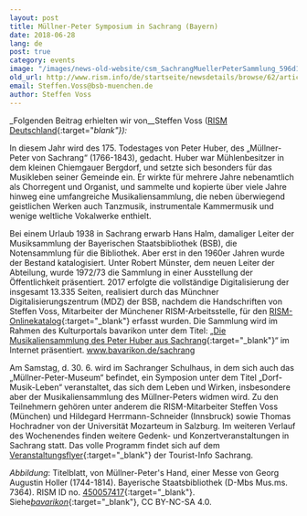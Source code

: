 ```yaml
---
layout: post
title: Müllner-Peter Symposium in Sachrang (Bayern)
date: 2018-06-28
lang: de
post: true
category: events
image: "/images/news-old-website/csm_SachrangMuellerPeterSammlung_596d107067.jpg"
old_url: http://www.rism.info/de/startseite/newsdetails/browse/62/article/64/muellner-peter-symposium-in-sachrang-bavaria.html
email: Steffen.Voss@bsb-muenchen.de
author: Steffen Voss
---
```


_Folgenden Beitrag erhielten wir von__Steffen Voss ([RISM Deutschland](http://de.rism.info/de/home/){:target="_blank"}):_

In diesem Jahr wird des 175. Todestages von Peter Huber, des „Müllner-Peter von Sachrang“ (1766-1843), gedacht. Huber war Mühlenbesitzer in dem kleinen Chiemgauer Bergdorf, und setzte sich besonders für das Musikleben seiner Gemeinde ein. Er wirkte für mehrere Jahre nebenamtlich als Chorregent und Organist, und sammelte und kopierte über viele Jahre hinweg eine umfangreiche Musikaliensammlung, die neben überwiegend geistlichen Werken auch Tanzmusik, instrumentale Kammermusik und wenige weltliche Vokalwerke enthielt.

Bei einem Urlaub 1938 in Sachrang erwarb Hans Halm, damaliger Leiter der Musiksammlung der Bayerischen Staatsbibliothek (BSB), die Notensammlung für die Bibliothek. Aber erst in den 1960er Jahren wurde der Bestand katalogisiert. Unter Robert Münster, dem neuen Leiter der Abteilung, wurde 1972/73 die Sammlung in einer Ausstellung der Öffentlichkeit präsentiert. 2017 erfolgte die vollständige Digitalisierung der insgesamt 13.335 Seiten, realisiert durch das Münchner Digitalisierungszentrum (MDZ) der BSB, nachdem die Handschriften von Steffen Voss, Mitarbeiter der Münchener RISM-Arbeitsstelle, für den [RISM-Onlinekatalog](https://opac.rism.info/metaopac/search?View=rism&q=134929748&Language=de){:target="_blank"} erfasst wurden. Die Sammlung wird im Rahmen des Kulturportals bavarikon unter dem Titel: „[Die Musikaliensammlung des Peter Huber aus Sachrang](https://www.bavarikon.de/object/bav:BSB-CMS-0000000000002241?locale=de&p=){:target="_blank"}“ im Internet präsentiert. www.bavarikon.de/sachrang

Am Samstag, d. 30. 6. wird im Sachranger Schulhaus, in dem sich auch das „Müllner-Peter-Museum“ befindet, ein Symposion unter dem Titel „Dorf-Musik-Leben“ veranstaltet, das sich dem Leben und Wirken, insbesondere aber der Musikaliensammlung des Müllner-Peters widmen wird. Zu den Teilnehmern gehören unter anderem die RISM-Mitarbeiter Steffen Voss (München) und Hildegard Herrmann-Schneider (Innsbruck) sowie Thomas Hochradner von der Universität Mozarteum in Salzburg. Im weiteren Verlauf des Wochenendes finden weitere Gedenk- und Konzertveranstaltungen in Sachrang statt. Das volle Programm findet sich auf dem [Veranstaltungsflyer](https://event.irs18.de/data/files/muellner-peter-symposium-flyer.pdf){:target="_blank"} der Tourist-Info Sachrang.

_Abbildung_: Titelblatt, von Müllner-Peter's Hand, einer Messe von Georg Augustin Holler (1744-1814). Bayerische Staatsbibliothek (D-Mbs Mus.ms. 7364). RISM ID no. [450057417](https://opac.rism.info/search?id=450057417&Language=de){:target="_blank"}. Siehe[_bavarikon_](https://www.bavarikon.de/object/BSB-MUS-00000BSB00108832){:target="_blank"}, CC BY-NC-SA 4.0.


